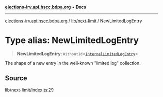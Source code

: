 [**elections-irv.api.hscc.bdpa.org**](../../../README.md) • **Docs**

***

[elections-irv.api.hscc.bdpa.org](../../../README.md) / [lib/next-limit](../README.md) / NewLimitedLogEntry

# Type alias: NewLimitedLogEntry

> **NewLimitedLogEntry**: `WithoutId`\<[`InternalLimitedLogEntry`](InternalLimitedLogEntry.md)\>

The shape of a new entry in the well-known "limited log" collection.

## Source

[lib/next-limit/index.ts:29](https://github.com/Xunnamius/elections_irv.api.hscc.bdpa.org/blob/c917ea60595d63d322e4038beb12d08f7d64cdd2/lib/next-limit/index.ts#L29)
